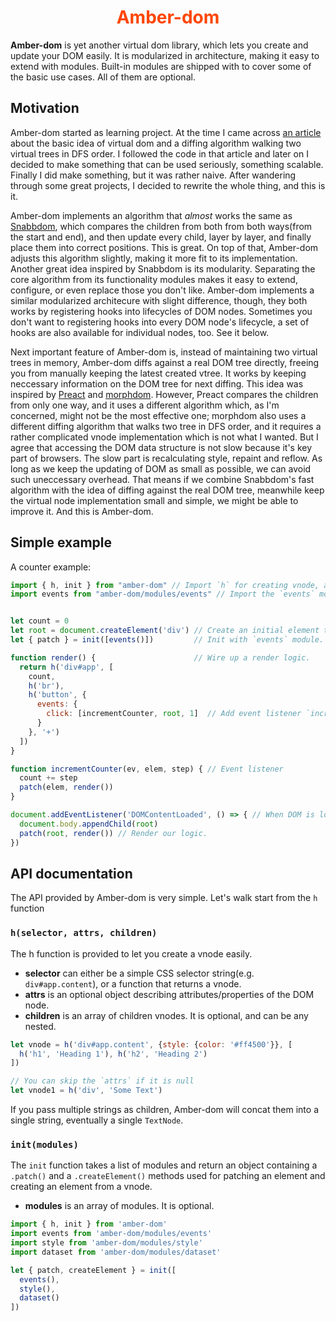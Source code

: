 # <center style="color: #FF4500;">Amber-dom</center>

**Amber-dom** is yet another virtual dom library, which lets you create and update your DOM easily. It is modularized in architecture, making it easy to extend with modules. Built-in modules are shipped with to cover some of the basic use cases. All of them are optional.

## Motivation

Amber-dom started as learning project. At the time I came across [an article](https://github.com/livoras/blog/issues/13) about the basic idea of virtual dom and a diffing algorithm walking two virtual trees in DFS order. I followed the code in that article and later on I decided to make something that can be used seriously, something scalable. Finally I did make something, but it was rather naive. After wandering through some great projects, I decided to rewrite the whole thing, and this is it.

Amber-dom implements an algorithm that *almost* works the same as [Snabbdom](https://github.com/snabbdom/snabbdom), which compares the children from both from both ways(from the start and end), and then update every child, layer by layer, and finally place them into correct positions. This is great. On top of that, Amber-dom adjusts this algorithm slightly, making it more fit to its implementation. Another great idea inspired by Snabbdom is its modularity. Separating the core algorithm from its functionality modules makes it easy to extend, configure, or even replace those you don't like. Amber-dom implements a similar modularized architecure with slight difference, though, they both works by registering hooks into lifecycles of DOM nodes. Sometimes you don't want to registering hooks into every DOM node's lifecycle, a set of hooks are also available for individual nodes, too. See it below. 

Next important feature of Amber-dom is, instead of maintaining two virtual trees in memory, Amber-dom diffs against a real DOM tree directly, freeing you from manually keeping the latest created vtree. It works by keeping neccessary information on the DOM tree for next diffing. This idea was inspired by [Preact](https://preactjs.com/) and [morphdom](https://github.com/patrick-steele-idem/morphdom). However, Preact compares the children from only one way, and it uses a different algorithm which, as I'm concerned, might not be the most effective one; morphdom also uses a different diffing algorithm that walks two tree in DFS order, and it requires a rather complicated vnode implementation which is not what I wanted. But I agree that accessing the DOM data structure is not slow because it's key part of browsers. The slow part is recalculating style, repaint and reflow. As long as we keep the updating of DOM as small as possible, we can avoid such uneccessary overhead. That means if we combine Snabbdom's fast algorithm with the idea of diffing against the real DOM tree, meanwhile keep the virtual node implementation small and simple, we might be able to improve it. And this is Amber-dom.

## Simple example

A counter example:

```js
import { h, init } from "amber-dom" // Import `h` for creating vnode, and a `init` function.
import events from "amber-dom/modules/events" // Import the `events` module generator function.


let count = 0
let root = document.createElement('div') // Create an initial element to patch with.
let { patch } = init([events()])         // Init with `events` module. Remember `events` is a function.

function render() {                      // Wire up a render logic.
  return h('div#app', [
    count,
    h('br'),
    h('button', {
      events: {
        click: [incrementCounter, root, 1]  // Add event listener `incrementCounter` and params to it.
      }
    }, '+')
  ])
}

function incrementCounter(ev, elem, step) { // Event listener
  count += step
  patch(elem, render())
}

document.addEventListener('DOMContentLoaded', () => { // When DOM is loaded
  document.body.appendChild(root)
  patch(root, render()) // Render our logic.
})
```

## API documentation

The API provided by Amber-dom is very simple. Let's walk start from the `h` function

### `h(selector, attrs, children)`

The h function is provided to let you create a vnode easily. 
- **selector** can either be a simple CSS selector string(e.g. `div#app.content`), or a function that returns a vnode.
- **attrs** is an optional object describing attributes/properties of the DOM node.
- **children** is an array of children vnodes. It is optional, and can be any nested.

```js
let vnode = h('div#app.content', {style: {color: '#ff4500'}}, [
  h('h1', 'Heading 1'), h('h2', 'Heading 2')
])

// You can skip the `attrs` if it is null
let vnode1 = h('div', 'Some Text')
```

If you pass multiple strings as children, Amber-dom will concat them into a single string, eventually a single `TextNode`.

### `init(modules)`

The `init` function takes a list of modules and return an object containing a `.patch()` and a `.createElement()` methods used for patching an element and creating an element from a vnode.
- **modules** is an array of modules. It is optional.

```js
import { h, init } from 'amber-dom'
import events from 'amber-dom/modules/events'
import style from 'amber-dom/modules/style'
import dataset from 'amber-dom/modules/dataset'

let { patch, createElement } = init([
  events(),
  style(),
  dataset()
])
```

